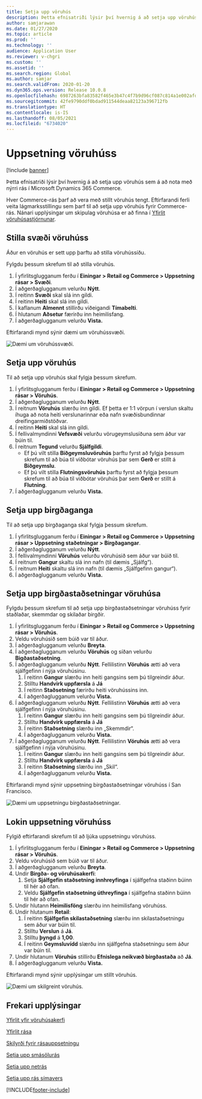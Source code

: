 ```yaml
---
title: Setja upp vöruhús
description: Þetta efnisatriði lýsir því hvernig á að setja upp vöruhús sem á að nota með nýrri rás í Microsoft Dynamics 365 Commerce.
author: samjarawan
ms.date: 01/27/2020
ms.topic: article
ms.prod: ''
ms.technology: ''
audience: Application User
ms.reviewer: v-chgri
ms.custom: ''
ms.assetid: ''
ms.search.region: Global
ms.author: samjar
ms.search.validFrom: 2020-01-20
ms.dyn365.ops.version: Release 10.0.8
ms.openlocfilehash: 6987263bfa83582f465e3b47c4f7b9d96cf087c814a1e002afd289852346975b
ms.sourcegitcommit: 42fe9790ddf0bdad911544deaa82123a396712fb
ms.translationtype: HT
ms.contentlocale: is-IS
ms.lasthandoff: 08/05/2021
ms.locfileid: "6734020"
---
```

# <a name="warehouse-set-up"></a>Uppsetning vöruhúss

[!include [banner](includes/banner.md)]

Þetta efnisatriði lýsir því hvernig á að setja upp vöruhús sem á að nota með nýrri rás í Microsoft Dynamics 365 Commerce.

Hver Commerce-rás þarf að vera með stillt vöruhús tengt. Eftirfarandi ferli veita lágmarksstillingu sem þarf til að setja upp vöruhús fyrir Commerce-rás. Nánari upplýsingar um skipulag vöruhúsa er að finna í [Yfirlit vöruhúsastjórnunar](../supply-chain/warehousing/warehouse-management-overview.md?toc=/dynamics365/commerce/toc.json).

## <a name="configure-a-warehouse-site"></a>Stilla svæði vöruhúss

Áður en vöruhús er sett upp þarftu að stilla vöruhússíðu.

Fylgdu þessum skrefum til að stilla vöruhús.

1. Í yfirlitsglugganum ferðu í **Einingar \> Retail og Commerce \> Uppsetning rásar \> Svæði**.
1. Í aðgerðaglugganum velurðu **Nýtt**.
1. Í reitinn **Svæði** skal slá inn gildi.
1. Í reitinn **Heiti** skal slá inn gildi.
1. Í kaflanum **Almennt** stillirðu viðeigandi **Tímabelti**.
1. Í hlutanum **Aðsetur** færirðu inn heimilisfang.
1. Í aðgerðaglugganum velurðu **Vista.**

Eftirfarandi mynd sýnir dæmi um vöruhússvæði.

![Dæmi um vöruhússvæði.](media/warehouse-site.png)

## <a name="set-up-a-warehouse"></a>Setja upp vöruhús

Til að setja upp vöruhús skal fylgja þessum skrefum.

1. Í yfirlitsglugganum ferðu í **Einingar \> Retail og Commerce \> Uppsetning rásar \> Vöruhús**.
1. Í aðgerðaglugganum velurðu **Nýtt**.
1. Í reitnum **Vöruhús** slærðu inn gildi.  Ef þetta er 1:1 vörpun í verslun skaltu íhuga að nota heiti verslunarinnar eða nafn svæðisbundinnar dreifingarmiðstöðvar.
1. Í reitinn **Heiti** skal slá inn gildi.
1. Í fellivalmyndinni **Vefsvæði** velurðu vörugeymslusíðuna sem áður var búin til.
1. Í reitnum **Tegund** velurðu **Sjálfgildi**.
    - Ef þú vilt stilla **Biðgeymsluvöruhús** þarftu fyrst að fylgja þessum skrefum til að búa til viðbótar vöruhús þar sem **Gerð** er stillt á **Biðgeymslu**.
    - Ef þú vilt stilla **Flutningsvöruhús** þarftu fyrst að fylgja þessum skrefum til að búa til viðbótar vöruhús þar sem **Gerð** er stillt á **Flutning**.
1. Í aðgerðaglugganum velurðu **Vista.**

## <a name="set-up-inventory-aisles"></a>Setja upp birgðaganga

Til að setja upp birgðaganga skal fylgja þessum skrefum.

1. Í yfirlitsglugganum ferðu í **Einingar \> Retail og Commerce \> Uppsetning rásar \> Uppsetning staðetningar \> Birgðagangar**.
1. Í aðgerðaglugganum velurðu **Nýtt**.
1. Í fellivalmyndinni **Vöruhús** velurðu vöruhúsið sem áður var búið til.
1. Í reitnum **Gangur** skaltu slá inn nafn (til dæmis „Sjálfg“).
1. Í reitnum **Heiti** skaltu slá inn nafn (til dæmis „Sjálfgefinn gangur“).
1. Í aðgerðaglugganum velurðu **Vista.**

## <a name="set-up-warehouse-inventory-locations"></a>Setja upp birgðastaðsetningar vöruhúsa

Fylgdu þessum skrefum til að setja upp birgðastaðsetningar vöruhúss fyrir staðlaðar, skemmdar og skilaðar birgðir.

1. Í yfirlitsglugganum ferðu í **Einingar \> Retail og Commerce \> Uppsetning rásar \> Vöruhús**.
1. Veldu vöruhúsið sem búið var til áður.
1. Í aðgerðaglugganum velurðu **Breyta**.
1. Í aðgerðaglugganum velurðu **Vöruhús** og síðan velurðu **Bigðastaðsetning**.
1. Í aðgerðaglugganum velurðu **Nýtt**. Fellilistinn **Vöruhús** ætti að vera sjálfgefinn í nýja vöruhúsinu.
    1. Í reitinn **Gangur** slærðu inn heiti gangsins sem þú tilgreindir áður. 
    1. Stilltu **Handvirk uppfærsla** á **Já**
    1. Í reitinn **Staðsetning** færirðu heiti vöruhússins inn.
    1. Í aðgerðaglugganum velurðu **Vista.**
 1. Í aðgerðaglugganum velurðu **Nýtt**.  Fellilistinn **Vöruhús** ætti að vera sjálfgefinn í nýja vöruhúsinu.
    1. Í reitinn **Gangur** slærðu inn heiti gangsins sem þú tilgreindir áður.  
    1. Stilltu **Handvirk uppfærsla** á **Já**
    1. Í reitinn **Staðsetning** slærðu inn „Skemmdir“.
    1. Í aðgerðaglugganum velurðu **Vista.**
 1. Í aðgerðaglugganum velurðu **Nýtt**.  Fellilistinn **Vöruhús** ætti að vera sjálfgefinn í nýja vöruhúsinu.
    1. Í reitinn **Gangur** slærðu inn heiti gangsins sem þú tilgreindir áður. 
    1. Stilltu **Handvirk uppfærsla** á **Já**
    1. Í reitinn **Staðsetning** slærðu inn „Skil“.
    1. Í aðgerðaglugganum velurðu **Vista.**
    
Eftirfarandi mynd sýnir uppsetning birgðastaðsetningar vöruhúss í San Francisco.

![Dæmi um uppsetningu birgðastaðsetningar.](media/warehouse-inventory-locations.png)
    
## <a name="complete-warehouse-setup"></a>Lokin uppsetning vöruhúss

Fylgið eftirfarandi skrefum til að ljúka uppsetningu vöruhúss.

1. Í yfirlitsglugganum ferðu í **Einingar \> Retail og Commerce \> Uppsetning rásar \> Vöruhús**.
1. Veldu vöruhúsið sem búið var til áður.
1. Í aðgerðaglugganum velurðu **Breyta**.
1. Undir **Birgða- og vöruhúsakerfi**:
    1. Setja **Sjálfgefin staðsetning innhreyfinga** í sjálfgefna staðinn búinn til hér að ofan.
    1. Veldu **Sjálfgefin staðsetning úthreyfinga** í sjálfgefna staðinn búinn til hér að ofan.
1. Undir hlutann **Heimilisföng** slærðu inn heimilisfang vöruhúss.
1. Undir hlutanum **Retail**: 
    1. Í reitinn **Sjálfgefin skilastaðsetning** slærðu inn skilastaðsetningu sem áður var búin til.
    1. Stilltu **Verslun** á **Já**.
    1. Stilltu **þyngd** á **1,00**. 
    1. Í reitinn **Geymsluvídd** slærðu inn sjálfgefna staðsetningu sem áður var búin til.
1. Undir hlutanum **Vöruhús** stillirðu **Efnislega neikvæð birgðastaða** að **Já**.
1. Í aðgerðaglugganum velurðu **Vista.**

Eftirfarandi mynd sýnir upplýsingar um stillt vöruhús.

![Dæmi um skilgreint vöruhús.](media/warehouse-sample.png)

## <a name="additional-resources"></a>Frekari upplýsingar

[Yfirlit yfir vöruhúsakerfi](../supply-chain/warehousing/warehouse-management-overview.md?toc=/dynamics365/commerce/toc.json)

[Yfirlit rása](channels-overview.md)

[Skilyrði fyrir rásauppsetningu](channels-prerequisites.md)

[Setja upp smásölurás](channel-setup-retail.md)
    
[Setja upp netrás](channel-setup-online.md)

[Setja upp rás símavers](channel-setup-callcenter.md)







[!INCLUDE[footer-include](../includes/footer-banner.md)]
